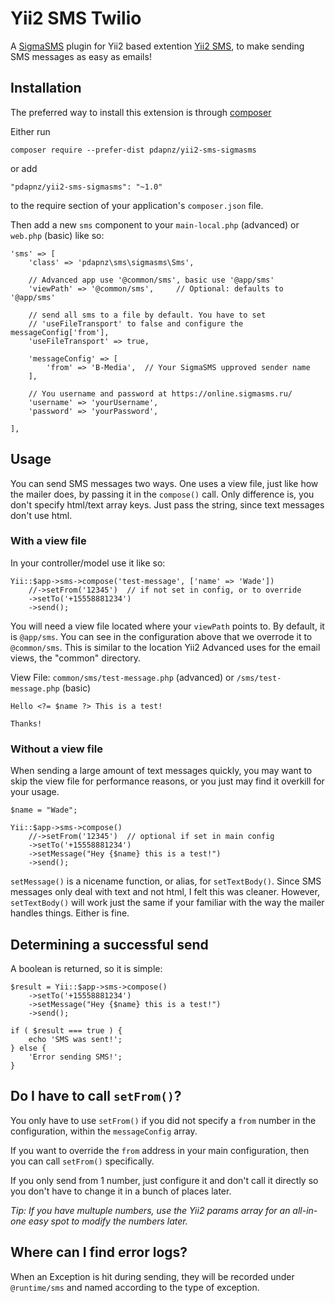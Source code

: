 # Yii2 SMS Twilio

A [SigmaSMS](https://sigmasms.ru/) plugin for Yii2 based extention [Yii2 SMS](https://github.com/wadeshuler/yii2-sms), to make sending SMS messages as easy as emails!

## Installation

The preferred way to install this extension is through [composer](http://getcomposer.org/download/)

Either run

    composer require --prefer-dist pdapnz/yii2-sms-sigmasms

or add

    "pdapnz/yii2-sms-sigmasms": "~1.0"

to the require section of your application's `composer.json` file.

Then add a new `sms` component to your `main-local.php` (advanced) or `web.php` (basic) like so:

    'sms' => [
        'class' => 'pdapnz\sms\sigmasms\Sms',

        // Advanced app use '@common/sms', basic use '@app/sms'
        'viewPath' => '@common/sms',     // Optional: defaults to '@app/sms'

        // send all sms to a file by default. You have to set
        // 'useFileTransport' to false and configure the messageConfig['from'],
        'useFileTransport' => true,

        'messageConfig' => [
            'from' => 'B-Media',  // Your SigmaSMS upproved sender name
        ],

        // You username and password at https://online.sigmasms.ru/
        'username' => 'yourUsername',
        'password' => 'yourPassword',

    ],

## Usage

You can send SMS messages two ways. One uses a view file, just like how the mailer does, by passing it in the `compose()` call. Only difference is, you don't specify html/text array keys. Just pass the string, since text messages don't use html.


### With a view file

In your controller/model use it like so:

    Yii::$app->sms->compose('test-message', ['name' => 'Wade'])
        //->setFrom('12345')  // if not set in config, or to override
        ->setTo('+15558881234')
        ->send();

You will need a view file located where your `viewPath` points to. By default, it is `@app/sms`. You can see in the configuration above that we overrode it to `@common/sms`. This is similar to the location Yii2 Advanced uses for the email views, the "common" directory.

View File: `common/sms/test-message.php` (advanced) or `/sms/test-message.php` (basic)

```
Hello <?= $name ?> This is a test!

Thanks!
```

### Without a view file

When sending a large amount of text messages quickly, you may want to skip the view file for performance reasons, or you just may find it overkill for your usage.

    $name = "Wade";

    Yii::$app->sms->compose()
        //->setFrom('12345')  // optional if set in main config
        ->setTo('+15558881234')
        ->setMessage("Hey {$name} this is a test!")
        ->send();

`setMessage()` is a nicename function, or alias, for `setTextBody()`. Since SMS messages only deal with text and not html, I felt this was cleaner. However, `setTextBody()` will work just the same if your familiar with the way the mailer handles things. Either is fine.

## Determining a successful send

A boolean is returned, so it is simple:

    $result = Yii::$app->sms->compose()
        ->setTo('+15558881234')
        ->setMessage("Hey {$name} this is a test!")
        ->send();

    if ( $result === true ) {
        echo 'SMS was sent!';
    } else {
        'Error sending SMS!';
    }


## Do I have to call `setFrom()`?

You only have to use `setFrom()` if you did not specify a `from` number in the configuration, within the `messageConfig` array.

If you want to override the `from` address in your main configuration, then you can call `setFrom()` specifically.

If you only send from 1 number, just configure it and don't call it directly so you don't have to change it in a bunch of places later.

*Tip: If you have multuple numbers, use the Yii2 params array for an all-in-one easy spot to modify the numbers later.*


## Where can I find error logs?

When an Exception is hit during sending, they will be recorded under `@runtime/sms` and named according to the type of exception.

